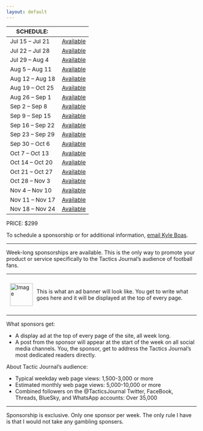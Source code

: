 ```yaml
---
layout: default
---
```


| SCHEDULE: | |
| --- | --- |
| Jul 15 – Jul 21 | <a href="mailto:kyle@tacticsjournal.com">Available</a> |
| Jul 22 – Jul 28 | <a href="mailto:kyle@tacticsjournal.com">Available</a> |
| Jul 29 – Aug 4 | <a href="mailto:kyle@tacticsjournal.com">Available</a> |
| Aug 5 – Aug 11 | <a href="mailto:kyle@tacticsjournal.com">Available</a> |
| Aug 12 – Aug 18 | <a href="mailto:kyle@tacticsjournal.com">Available</a> |
| Aug 19 – Oct 25 | <a href="mailto:kyle@tacticsjournal.com">Available</a> |
| Aug 26 – Sep 1 | <a href="mailto:kyle@tacticsjournal.com">Available</a> |
| Sep 2 – Sep 8 | <a href="mailto:kyle@tacticsjournal.com">Available</a> |
| Sep 9 – Sep 15 | <a href="mailto:kyle@tacticsjournal.com">Available</a> |
| Sep 16 – Sep 22 | <a href="mailto:kyle@tacticsjournal.com">Available</a> |
| Sep 23 – Sep 29 | <a href="mailto:kyle@tacticsjournal.com">Available</a> |
| Sep 30 – Oct 6 | <a href="mailto:kyle@tacticsjournal.com">Available</a> |
| Oct 7 – Oct 13 | <a href="mailto:kyle@tacticsjournal.com">Available</a> |
| Oct 14 – Oct 20 | <a href="mailto:kyle@tacticsjournal.com">Available</a> |
| Oct 21 – Oct 27 | <a href="mailto:kyle@tacticsjournal.com">Available</a> |
| Oct 28 – Nov 3 | <a href="mailto:kyle@tacticsjournal.com">Available</a> |
| Nov 4 – Nov 10 | <a href="mailto:kyle@tacticsjournal.com">Available</a> |
| Nov 11 – Nov 17 | <a href="mailto:kyle@tacticsjournal.com">Available</a> |
| Nov 18 – Nov 24 | <a href="mailto:kyle@tacticsjournal.com">Available</a>|

PRICE: $299

To schedule a sponsorship or for additional information, <a href="mailto:kyle@tacticsjournal.com">email Kyle Boas</a>.

---

Week-long sponsorships are available. This is the only way to promote your product or service specifically to the Tactics Journal’s audience of football fans.

---

<div style="display: flex; align-items: center; padding: 10px; margin-bottom: 5px; margin-right: 2px;">
    <img src="
https://i.imgur.com/W7MnbOH.png:15:45.png" alt="Image" style="height: 60px; margin-right: 10px;">
    <p style="font-size: 14px; margin: 0;">
        This is what an ad banner will look like. You get to write what goes here and it will be displayed at the top of every page.
    </p>
</div>

---

What sponsors get:

- A display ad at the top of every page of the site, all week long.
- A post from the sponsor will appear at the start of the week on all social media channels. You, the sponsor, get to address the Tactics Journal’s most dedicated readers directly.

About Tactic Journal’s audience:

- Typical weekday web page views: 1,500-3,000 or more
- Estimated monthly web page views: 5,000-10,000 or more
- Combined followers on the @TacticsJournal Twitter, FaceBook, Threads, BlueSky, and WhatsApp accounts: Over 35,000

---

Sponsorship is exclusive. Only one sponsor per week. The only rule I have is that I would not take any gambling sponsers.

<style>
    table { font-size: 15px; }
    td { padding-left: 10px; }
</style>
